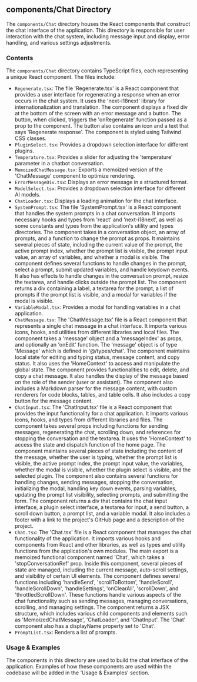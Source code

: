 
## components/Chat Directory

The `components/Chat` directory houses the React components that construct the chat interface of the application. This directory is responsible for user interaction with the chat system, including message input and display, error handling, and various settings adjustments.

### Contents

The `components/Chat` directory contains TypeScript files, each representing a unique React component. The files include:

- `Regenerate.tsx`: The file 'Regenerate.tsx' is a React component that provides a user interface for regenerating a response when an error occurs in the chat system. It uses the 'next-i18next' library for internationalization and translation. The component displays a fixed div at the bottom of the screen with an error message and a button. The button, when clicked, triggers the 'onRegenerate' function passed as a prop to the component. The button also contains an icon and a text that says 'Regenerate response'. The component is styled using Tailwind CSS classes.
- `PluginSelect.tsx`: Provides a dropdown selection interface for different plugins.
- `Temperature.tsx`: Provides a slider for adjusting the 'temperature' parameter in a chatbot conversation.
- `MemoizedChatMessage.tsx`: Exports a memoized version of the 'ChatMessage' component to optimize rendering.
- `ErrorMessageDiv.tsx`: Displays an error message in a structured format.
- `ModelSelect.tsx`: Provides a dropdown selection interface for different AI models.
- `ChatLoader.tsx`: Displays a loading animation for the chat interface.
- `SystemPrompt.tsx`: The file 'SystemPrompt.tsx' is a React component that handles the system prompts in a chat conversation. It imports necessary hooks and types from 'react' and 'next-i18next', as well as some constants and types from the application's utility and types directories. The component takes in a conversation object, an array of prompts, and a function to change the prompt as props. It maintains several pieces of state, including the current value of the prompt, the active prompt index, whether the prompt list is visible, the prompt input value, an array of variables, and whether a modal is visible. The component defines several functions to handle changes in the prompt, select a prompt, submit updated variables, and handle keydown events. It also has effects to handle changes in the conversation prompt, resize the textarea, and handle clicks outside the prompt list. The component returns a div containing a label, a textarea for the prompt, a list of prompts if the prompt list is visible, and a modal for variables if the modal is visible.
- `VariableModal.tsx`: Provides a modal for handling variables in a chat application.
- `ChatMessage.tsx`: The 'ChatMessage.tsx' file is a React component that represents a single chat message in a chat interface. It imports various icons, hooks, and utilities from different libraries and local files. The component takes a 'message' object and a 'messageIndex' as props, and optionally an 'onEdit' function. The 'message' object is of type 'Message' which is defined in '@/types/chat'. The component maintains local state for editing and typing status, message content, and copy status. It also uses the 'HomeContext' to access and manipulate the global state. The component provides functionalities to edit, delete, and copy a chat message. It also handles the display of the message based on the role of the sender (user or assistant). The component also includes a Markdown parser for the message content, with custom renderers for code blocks, tables, and table cells. It also includes a copy button for the message content.
- `ChatInput.tsx`: The 'ChatInput.tsx' file is a React component that provides the input functionality for a chat application. It imports various icons, hooks, and types from different libraries and files. The component takes several props including functions for sending messages, regenerating the chat, scrolling down, and references for stopping the conversation and the textarea. It uses the 'HomeContext' to access the state and dispatch function of the home page. The component maintains several pieces of state including the content of the message, whether the user is typing, whether the prompt list is visible, the active prompt index, the prompt input value, the variables, whether the modal is visible, whether the plugin select is visible, and the selected plugin. The component also contains several functions for handling changes, sending messages, stopping the conversation, initializing the modal, handling key down events, parsing variables, updating the prompt list visibility, selecting prompts, and submitting the form. The component returns a div that contains the chat input interface, a plugin select interface, a textarea for input, a send button, a scroll down button, a prompt list, and a variable modal. It also includes a footer with a link to the project's GitHub page and a description of the project.
- `Chat.tsx`: The 'Chat.tsx' file is a React component that manages the chat functionality of the application. It imports various hooks and components from React and other libraries, as well as types and utility functions from the application's own modules. The main export is a memoized functional component named 'Chat', which takes a 'stopConversationRef' prop. Inside this component, several pieces of state are managed, including the current message, auto-scroll settings, and visibility of certain UI elements. The component defines several functions including 'handleSend', 'scrollToBottom', 'handleScroll', 'handleScrollDown', 'handleSettings', 'onClearAll', 'scrollDown', and 'throttledScrollDown'. These functions handle various aspects of the chat functionality such as sending messages, managing conversations, scrolling, and managing settings. The component returns a JSX structure, which includes various child components and elements such as 'MemoizedChatMessage', 'ChatLoader', and 'ChatInput'. The 'Chat' component also has a displayName property set to 'Chat'.
- `PromptList.tsx`: Renders a list of prompts.

### Usage & Examples

The components in this directory are used to build the chat interface of the application. Examples of how these components are used within the codebase will be added in the 'Usage & Examples' section.
